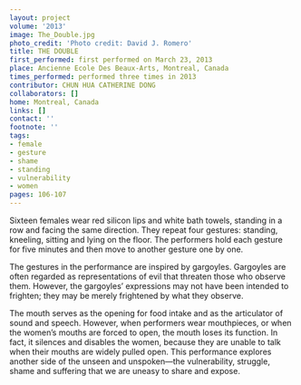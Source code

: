 ```yaml
---
layout: project
volume: '2013'
image: The_Double.jpg
photo_credit: 'Photo credit: David J. Romero'
title: THE DOUBLE
first_performed: first performed on March 23, 2013
place: Ancienne Ecole Des Beaux-Arts, Montreal, Canada
times_performed: performed three times in 2013
contributor: CHUN HUA CATHERINE DONG
collaborators: []
home: Montreal, Canada
links: []
contact: ''
footnote: ''
tags:
- female
- gesture
- shame
- standing
- vulnerability
- women
pages: 106-107
---
```


Sixteen females wear red silicon lips and white bath towels, standing in a row and facing the same direction. They repeat four gestures: standing, kneeling, sitting and lying on the floor. The performers hold each gesture for five minutes and then move to another gesture one by one.

The gestures in the performance are inspired by gargoyles. Gargoyles are often regarded as representations of evil that threaten those who observe them. However, the gargoyles’ expressions may not have been intended to frighten; they may be merely frightened by what they observe.

The mouth serves as the opening for food intake and as the articulator of sound and speech. However, when performers wear mouthpieces, or when the women’s mouths are forced to open, the mouth loses its function. In fact, it silences and disables the women, because they are unable to talk when their mouths are widely pulled open. This performance explores another side of the unseen and unspoken—the vulnerability, struggle, shame and suffering that we are uneasy to share and expose.
